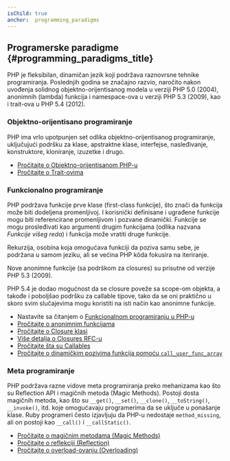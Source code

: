 ```yaml
---
isChild: true
anchor:  programming_paradigms
---
```


## Programerske paradigme {#programming_paradigms_title}

PHP je fleksibilan, dinamičan jezik koji podržava raznovrsne tehnike programiranja. Poslednjih godina
se značajno razvio, naročito nakon uvođenja solidnog objektno-orijentisanog modela u verziji PHP 5.0 (2004),
anonimnih (lambda) funkcija i namespace-ova u verziji PHP 5.3 (2009), kao i trait-ova u PHP 5.4 (2012).

### Objektno-orijentisano programiranje

PHP ima vrlo upotpunjen set odlika objektno-orijentisanog programiranje, uključujući podršku za klase, apstraktne
klase, interfejse, nasleđivanje, konstruktore, kloniranje, izuzetke i drugo.

* [Pročitajte o Objektno-orijentisanom PHP-u][oop]
* [Pročitajte o Trait-ovima][traits]

### Funkcionalno programiranje

PHP podržava funkcije prve klase (first-class funkcije), što znači da funkcija može biti dodeljena promenljivoj. I korisnički definisane i
ugrađene funkcije mogu biti referencirane promenljivom i pozvane dinamički. Funkcije se mogu prosleđivati kao argumenti
drugim funkcijama (odlika nazvana _Funkcije višeg reda_) i funkcija može vratiti druge funkcije.

Rekurzija, osobina koja omogućava funkciji da poziva samu sebe, je podržana u samom jeziku, ali se
većina PHP kôda fokusira na iteriranje.

Nove anonimne funkcije (sa podrškom za closures) su prisutne od verzije PHP 5.3 (2009).

PHP 5.4 je dodao mogućnost da se closure poveže sa scope-om objekta, a takođe i poboljšao podršku za callable tipove,
tako da se oni praktično u skoro svim slučajevima mogu koristiti na isti način kao anonimne funkcije.

* Nastavite sa čitanjem o [Funkcionalnom programiranju u PHP-u](/pages/Functional-Programming.html)
* [Pročitajte o anonimnim funkcijama][anonymous-functions]
* [Pročitajte o Closure klasi][closure-class]
* [Više detalja o Closures RFC-u][closures-rfc]
* [Pročitajte šta su Callables][callables]
* [Pročitajte o dinamičkim pozivima funkcija pomoću `call_user_func_array`][call-user-func-array]

### Meta programiranje

PHP podržava razne vidove meta programiranja preko mehanizama kao što su Reflection API i magičnih metoda (Magic
Methods). Postoji dosta magičnih metoda, kao što su `__get()`, `__set()`, `__clone()`, `__toString()`, `__invoke()`, itd.
koje omogućavaju programerima da se uključe u ponašanje klase. Ruby programeri često izjavljuju da PHP-u nedostaje
`method_missing`, ali on postoji kao `__call()` i `__callStatic()`.

* [Pročitajte o magičnim metodama (Magic Methods)][magic-methods]
* [Pročitajte o reflekciji (Reflection)][reflection]
* [Pročitajte o overload-ovanju (Overloading)][overloading]


[oop]: http://php.net/language.oop5
[traits]: http://php.net/language.oop5.traits
[anonymous-functions]: http://php.net/functions.anonymous
[closure-class]: http://php.net/class.closure
[closures-rfc]: https://wiki.php.net/rfc/closures
[callables]: http://php.net/language.types.callable
[call-user-func-array]: http://php.net/function.call-user-func-array
[magic-methods]: http://php.net/language.oop5.magic
[reflection]: http://php.net/intro.reflection
[overloading]: http://php.net/language.oop5.overloading
